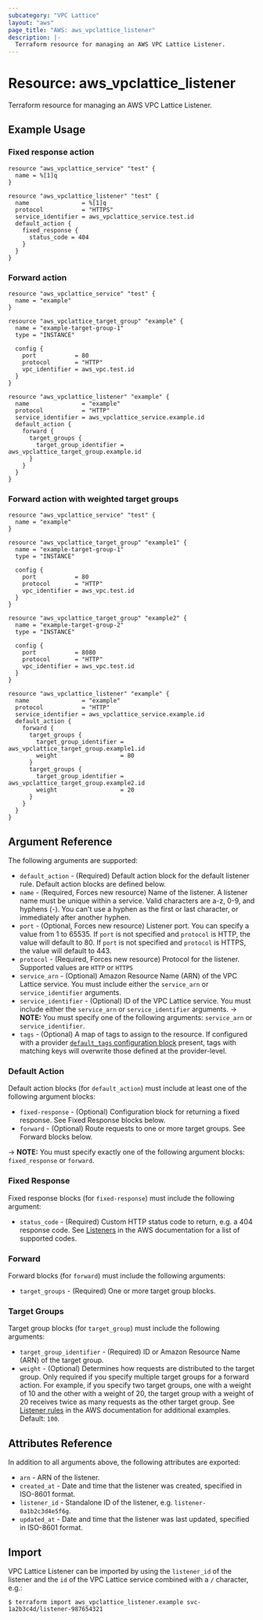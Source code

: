 ```yaml
---
subcategory: "VPC Lattice"
layout: "aws"
page_title: "AWS: aws_vpclattice_listener"
description: |-
  Terraform resource for managing an AWS VPC Lattice Listener.
---
```


# Resource: aws_vpclattice_listener

Terraform resource for managing an AWS VPC Lattice Listener.

## Example Usage

### Fixed response action

```
resource "aws_vpclattice_service" "test" {
  name = %[1]q
}

resource "aws_vpclattice_listener" "test" {
  name               = %[1]q
  protocol           = "HTTPS"
  service_identifier = aws_vpclattice_service.test.id
  default_action {
    fixed_response {
      status_code = 404
    }
  }
}
```

### Forward action

```
resource "aws_vpclattice_service" "test" {
  name = "example"
}

resource "aws_vpclattice_target_group" "example" {
  name = "example-target-group-1"
  type = "INSTANCE"

  config {
    port           = 80
    protocol       = "HTTP"
    vpc_identifier = aws_vpc.test.id
  }
}

resource "aws_vpclattice_listener" "example" {
  name               = "example"
  protocol           = "HTTP"
  service_identifier = aws_vpclattice_service.example.id
  default_action {
    forward {
      target_groups {
        target_group_identifier = aws_vpclattice_target_group.example.id
      }
    }
  }
}
```

### Forward action with weighted target groups

```
resource "aws_vpclattice_service" "test" {
  name = "example"
}

resource "aws_vpclattice_target_group" "example1" {
  name = "example-target-group-1"
  type = "INSTANCE"

  config {
    port           = 80
    protocol       = "HTTP"
    vpc_identifier = aws_vpc.test.id
  }
}

resource "aws_vpclattice_target_group" "example2" {
  name = "example-target-group-2"
  type = "INSTANCE"

  config {
    port           = 8080
    protocol       = "HTTP"
    vpc_identifier = aws_vpc.test.id
  }
}

resource "aws_vpclattice_listener" "example" {
  name               = "example"
  protocol           = "HTTP"
  service_identifier = aws_vpclattice_service.example.id
  default_action {
    forward {
      target_groups {
        target_group_identifier = aws_vpclattice_target_group.example1.id
        weight                  = 80
      }
      target_groups {
        target_group_identifier = aws_vpclattice_target_group.example2.id
        weight                  = 20
      }
    }
  }
}
```

## Argument Reference

The following arguments are supported:

* `default_action` - (Required) Default action block for the default listener rule. Default action blocks are defined below.
* `name` - (Required, Forces new resource) Name of the listener. A listener name must be unique within a service. Valid characters are a-z, 0-9, and hyphens (-). You can't use a hyphen as the first or last character, or immediately after another hyphen.
* `port` - (Optional, Forces new resource) Listener port. You can specify a value from 1 to 65535. If `port` is not specified and `protocol` is HTTP, the value will default to 80. If `port` is not specified and `protocol` is HTTPS, the value will default to 443.
* `protocol` - (Required, Forces new resource) Protocol for the listener. Supported values are `HTTP` or `HTTPS`
* `service_arn` - (Optional) Amazon Resource Name (ARN) of the VPC Lattice service. You must include either the `service_arn` or `service_identifier` arguments.
* `service_identifier` - (Optional) ID of the VPC Lattice service. You must include either the `service_arn` or `service_identifier` arguments.
-> **NOTE:** You must specify one of the following arguments: `service_arn` or `service_identifier`.
* `tags` - (Optional) A map of tags to assign to the resource. If configured with a provider [`default_tags` configuration block](/docs/providers/aws/index.html#default_tags-configuration-block) present, tags with matching keys will overwrite those defined at the provider-level.

### Default Action

Default action blocks (for `default_action`) must include at least one of the following argument blocks:

* `fixed-response` - (Optional) Configuration block for returning a fixed response. See Fixed Response blocks below.
* `forward` - (Optional) Route requests to one or more target groups. See Forward blocks below.

-> **NOTE:** You must specify exactly one of the following argument blocks: `fixed_response` or `forward`.

### Fixed Response

Fixed response blocks (for `fixed-response`) must include the following argument:

* `status_code` - (Required) Custom HTTP status code to return, e.g. a 404 response code. See [Listeners](https://docs.aws.amazon.com/vpc-lattice/latest/ug/listeners.html) in the AWS documentation for a list of supported codes.

### Forward

Forward blocks (for `forward`) must include the following arguments:

* `target_groups` - (Required) One or more target group blocks.

### Target Groups

Target group blocks (for `target_group`) must include the following arguments:

* `target_group_identifier` - (Required) ID or Amazon Resource Name (ARN) of the target group.
* `weight` - (Optional) Determines how requests are distributed to the target group. Only required if you specify multiple target groups for a forward action. For example, if you specify two target groups, one with a
weight of 10 and the other with a weight of 20, the target group with a weight of 20 receives twice as many requests as the other target group. See [Listener rules](https://docs.aws.amazon.com/vpc-lattice/latest/ug/listeners.html#listener-rules) in the AWS documentation for additional examples. Default: `100`.

## Attributes Reference

In addition to all arguments above, the following attributes are exported:

* `arn` - ARN of the listener.
* `created_at` - Date and time that the listener was created, specified in ISO-8601 format.
* `listener_id` - Standalone ID of the listener, e.g. `listener-0a1b2c3d4e5f6g`.
* `updated_at` - Date and time that the listener was last updated, specified in ISO-8601 format.

## Import

VPC Lattice Listener can be imported by using the `listener_id` of the listener and the `id` of the VPC Lattice service combined with a `/` character, e.g.:

```
$ terraform import aws_vpclattice_listener.example svc-1a2b3c4d/listener-987654321
```
